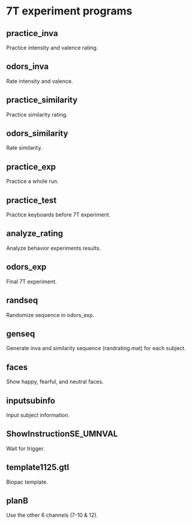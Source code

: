 # 7T experiment programs

## practice_inva
Practice intensity and valence rating.

## odors_inva
Rate intensity and valence.

## practice_similarity
Practice similarity rating.

## odors_similarity
Rate similarity.

## practice_exp
Practice a whole run.

## practice_test
Practice keyboards before 7T experiment.

## analyze_rating
Analyze behavior experiments results.

## odors_exp
Final 7T experiment.

## randseq
Randomize sequence in odors_exp.

## genseq
Generate inva and similarity sequence (randrating.mat) for each subject.

## faces
Show happy, fearful, and neutral faces.

## inputsubinfo
Input subject information.

## ShowInstructionSE_UMNVAL
Wait for trigger.

## template1125.gtl
Biopac template.

## planB
Use the other 6 channels (7-10 & 12).